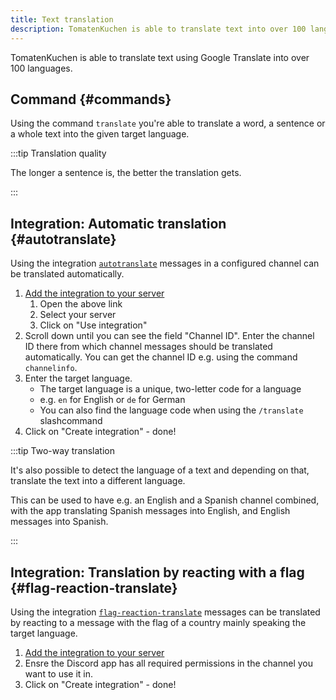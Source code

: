 ```yaml
---
title: Text translation
description: TomatenKuchen is able to translate text into over 100 languages, even automatically!
---
```


TomatenKuchen is able to translate text using Google Translate into over 100 languages.

## Command {#commands}

Using the command `translate` you're able to translate a word, a sentence or a whole text into the given target language.

:::tip Translation quality

The longer a sentence is, the better the translation gets.

:::

## Integration: Automatic translation {#autotranslate}

Using the integration [`autotranslate`](https://tomatenkuchen.com/dashboard/integrations?info=autotranslate) messages in a configured channel can be translated automatically.

1. [Add the integration to your server](https://tomatenkuchen.com/dashboard/integrations?use=autotranslate)
	1. Open the above link
	2. Select your server
	3. Click on "Use integration"
2. Scroll down until you can see the field "Channel ID". Enter the channel ID there from which channel messages should be translated automatically. You can get the channel ID e.g. using the command `channelinfo`.
3. Enter the target language.
	- The target language is a unique, two-letter code for a language
	- e.g. `en` for English or `de` for German
	- You can also find the language code when using the `/translate` slashcommand
4. Click on "Create integration" - done!

:::tip Two-way translation

It's also possible to detect the language of a text and depending on that, translate the text into a different language.

This can be used to have e.g. an English and a Spanish channel combined, with the app translating Spanish messages into English, and English messages into Spanish.

:::

## Integration: Translation by reacting with a flag {#flag-reaction-translate}

Using the integration [`flag-reaction-translate`](https://tomatenkuchen.com/dashboard/integrations?info=flag-reaction-translate) messages can be translated by reacting to a message with the flag of a country mainly speaking the target language.

1. [Add the integration to your server](https://tomatenkuchen.com/dashboard/integrations?use=flag-reaction-translate)
2. Ensre the Discord app has all required permissions in the channel you want to use it in.
3. Click on "Create integration" - done!
